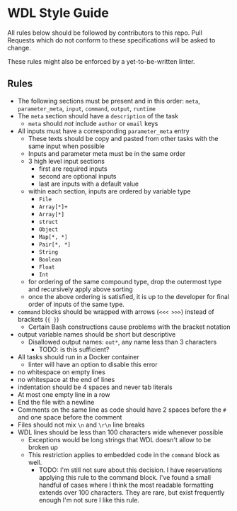 # WDL Style Guide

All rules below should be followed by contributors to this repo. Pull Requests which do not conform to these specifications will be asked to change.

These rules might also be enforced by a yet-to-be-written linter.

## Rules

- The following sections must be present and in this order: `meta`, `parameter_meta`, `input`, `command`, `output`, `runtime`
- The `meta` section should have a `description` of the task
  - `meta` should *not* include `author` or `email` keys
- All inputs must have a corresponding `parameter_meta` entry
  - These texts should be copy and pasted from other tasks with the same input when possible
  - Inputs and parameter meta must be in the same order
  - 3 high level input sections
    - first are required inputs
    - second are optional inputs
    - last are inputs with a default value
  - within each section, inputs are ordered by variable type
    - `File`
    - `Array[*]+`
    - `Array[*]`
    - `struct`
    - `Object`
    - `Map[*, *]`
    - `Pair[*, *]`
    - `String`
    - `Boolean`
    - `Float`
    - `Int`
  - for ordering of the same compound type, drop the outermost type and recursively apply above sorting
  - once the above ordering is satisfied, it is up to the developer for final order of inputs of the same type.
- `command` blocks should be wrapped with arrows (`<<< >>>`) instead of brackets (`{ }`)
  - Certain Bash constructions cause problems with the bracket notation
- output variable names should be short but descriptive
  - Disallowed output names: `out*`, any name less than 3 characters
    - TODO: is this sufficient?
- All tasks should run in a Docker container
  - linter will have an option to disable this error
- no whitespace on empty lines
- no whitespace at the end of lines
- indentation should be 4 spaces and never tab literals
- At most one empty line in a row
- End the file with a newline
- Comments on the same line as code should have 2 spaces before the `#` and one space before the comment
- Files should not mix `\n` and `\r\n` line breaks
- WDL lines should be less than 100 characters wide whenever possible
  - Exceptions would be long strings that WDL doesn't allow to be broken up
  - This restriction applies to embedded code in the `command` block as well.
    - TODO: I'm still not sure about this decision. I have reservations applying this rule to the command block. I've found a small handful of cases where I think the most readable formatting extends over 100 characters. They are rare, but exist frequently enough I'm not sure I like this rule.
